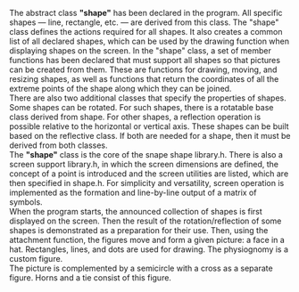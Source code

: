 The abstract class **"shape"** has been declared in the program. All specific shapes — line, rectangle, etc. — are derived from this class. 
The "shape" class defines the actions required for all shapes.
It also creates a common list of all declared shapes, which can be used by the drawing function when displaying shapes on the screen.
In the "shape" class, a set of member functions has been declared that must support all shapes so that pictures can be created from them.
These are functions for drawing, moving, and resizing shapes, as well as functions that return the coordinates of all the extreme points of the shape
along which they can be joined.\
There are also two additional classes that specify the properties of shapes. 
Some shapes can be rotated. For such shapes, there is a rotatable base class derived from shape.
For other shapes, a reflection operation is possible relative to the horizontal or vertical axis. 
These shapes can be built based on the reflective class. If both are needed for a shape, then it must be derived from both classes.\
The **"shape"** class is the core of the snape shape library.h. There is also a screen support library.h, in which the screen dimensions are defined,
the concept of a point is introduced and the screen utilities are listed, which are then specified in shape.h. 
For simplicity and versatility, screen operation is implemented as the formation and line-by-line output of a matrix of symbols.\
When the program starts, the announced collection of shapes is first displayed on the screen.
Then the result of the rotation/reflection of some shapes is demonstrated as a preparation for their use. Then, using the attachment function, 
the figures move and form a given picture: a face in a hat. Rectangles, lines, and dots are used for drawing. The physiognomy is a custom figure.\
The picture is complemented by a semicircle with a cross as a separate figure. Horns and a tie consist of this figure.
